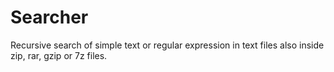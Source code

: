# Searcher
Recursive search of simple text or regular expression in text files also inside zip, rar, gzip or 7z files.
